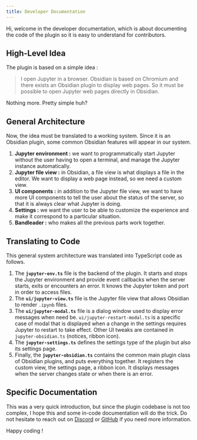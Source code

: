 ```yaml
---
title: Developer Documentation
---
```

Hi, welcome in the developer documentation, which is about documenting the code of the plugin so it is easy to understand for contributors.
## High-Level Idea

The plugin is based on a simple idea :

> I open Jupyter in a browser. Obsidian is based on Chromium and there exists an Obsidian plugin to display web pages. So it must be possible to open Jupyter web pages directly in Obsidian.

Nothing more. Pretty simple huh?
## General Architecture

Now, the idea must be translated to a working system. Since it is an Obsidian plugin, some common Obsidian features will appear in our system.

1. **Jupyter environment :** we want to programmatically start Jupyter without the user having to open a terminal, and manage the Jupyter instance automatically.
2. **Jupyter file view :** in Obsidian, a file view is what displays a file in the editor. We want to display a web page instead, so we need a custom view.
3. **UI components :** in addition to the Jupyter file view, we want to have more UI components to tell the user about the status of the server, so that it is always clear what Jupyter is doing.
4. **Settings :** we want the user to be able to customize the experience and make it correspond to a particular situation.
5. **Bandleader :** who makes all the previous parts work together.
## Translating to Code

This general system architecture was translated into TypeScript code as follows.

1. The **`jupyter-env.ts`** file is the backend of the plugin. It starts and stops the Jupyter environment and provide event callbacks when the server starts, exits or encounters an error. It knows the Jupyter token and port in order to access files.
2. The **`ui/jupyter-view.ts`** file is the Jupyter file view that allows Obsidian to render `.ipynb` files.
3. The **`ui/jupyter-modal.ts`** file is a dialog window used to display error messages when need be. `ui/jupyter-restart-modal.ts` is a specific case of modal that is displayed when a change in the settings requires Jupyter to restart to take effect. Other UI tweaks are contained in `jupyter-obsidian.ts` (notices, ribbon icon).
4. The **`jupyter-settings.ts`** defines the settings type of the plugin but also its settings page.
5. Finally, the **`jupyter-obsidian.ts`** contains the common main plugin class of Obsidian plugins, and puts everything together. It registers the custom view, the settings page, a ribbon icon. It displays messages when the server changes state or when there is an error.
## Specific Documentation

This was a very quick introduction, but since the plugin codebase is not too complex, I hope this and some in-code documentation will do the trick. Do not hesitate to reach out on [Discord](https://discord.gg/KgkwwRJ3mQ) or [GitHub](https://github.com/MaelImhof/obsidian-jupyter/issues) if you need more information.

Happy coding !